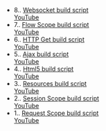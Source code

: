   
- 8.. [Websocket build script](web/jsf/Websocket.txt)  
[YouTube](https://www.youtube.com/watch?v=R1sqYTiVs0I)
- 7.. [Flow Scope build script](web/jsf/FlowScope.txt)  
[YouTube](https://www.youtube.com/watch?v=R1sqYTiVs0I)
- 6.. [HTTP Get build script](web/jsf/HttpGet.txt)  
[YouTube](https://www.youtube.com/watch?v=R1sqYTiVs0I)
- 5.. [Ajax build script](web/jsf/Ajax.txt)  
[YouTube](https://www.youtube.com/watch?v=R1sqYTiVs0I)
- 4.. [Html5 build script](web/jsf/Html5.txt)  
[YouTube](https://www.youtube.com/watch?v=R1sqYTiVs0I)
- 3.. [Resources build script](web/jsf/Resources.txt)  
[YouTube](https://www.youtube.com/watch?v=R1sqYTiVs0I)
- 2.. [Session Scope build script](web/jsf/SessionScopeBean.txt)  
[YouTube](https://www.youtube.com/watch?v=R1sqYTiVs0I)
- 1.. [Request Scope build script](web/jsf/RequestScopeBean.txt)  
[YouTube](https://www.youtube.com/watch?v=R1sqYTiVs0I)  
